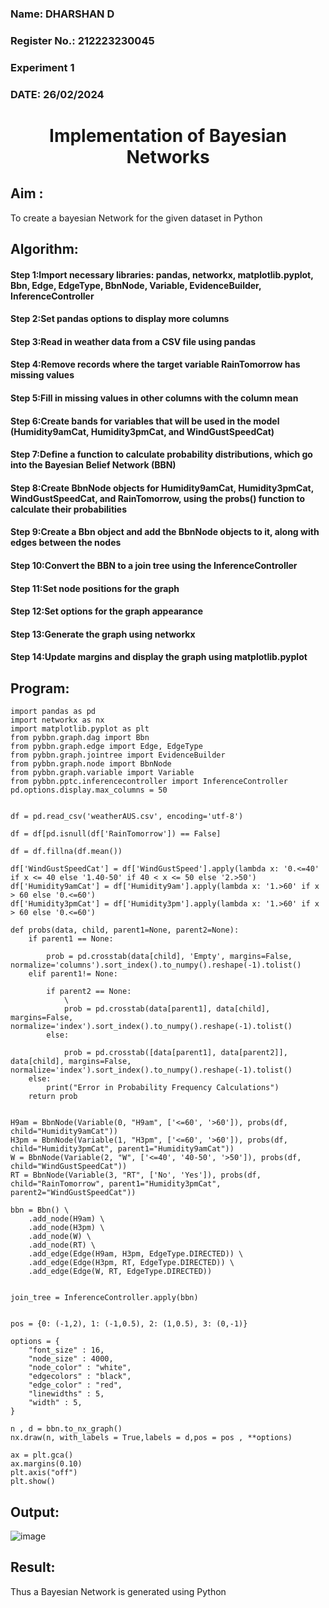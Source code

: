 <H3> Name: DHARSHAN D </H3>
<H3>Register No.: 212223230045</H3>
<H3> Experiment 1</H3>
<H3>DATE: 26/02/2024</H3>
<H1 ALIGN=CENTER> Implementation of Bayesian Networks</H1>

## Aim :
To create a bayesian Network for the given dataset in Python
## Algorithm:
#### Step 1:Import necessary libraries: pandas, networkx, matplotlib.pyplot, Bbn, Edge, EdgeType, BbnNode, Variable, EvidenceBuilder, InferenceController<br/>
#### Step 2:Set pandas options to display more columns<br/>
#### Step 3:Read in weather data from a CSV file using pandas<br/>
#### Step 4:Remove records where the target variable RainTomorrow has missing values<br/>
#### Step 5:Fill in missing values in other columns with the column mean<br/>
#### Step 6:Create bands for variables that will be used in the model (Humidity9amCat, Humidity3pmCat, and WindGustSpeedCat)<br/>
#### Step 7:Define a function to calculate probability distributions, which go into the Bayesian Belief Network (BBN)<br/>
#### Step 8:Create BbnNode objects for Humidity9amCat, Humidity3pmCat, WindGustSpeedCat, and RainTomorrow, using the probs() function to calculate their probabilities<br/>
#### Step 9:Create a Bbn object and add the BbnNode objects to it, along with edges between the nodes<br/>
#### Step 10:Convert the BBN to a join tree using the InferenceController<br/>
#### Step 11:Set node positions for the graph<br/>
#### Step 12:Set options for the graph appearance<br/>
#### Step 13:Generate the graph using networkx<br/>
#### Step 14:Update margins and display the graph using matplotlib.pyplot<br/>

## Program:
```
import pandas as pd  
import networkx as nx  
import matplotlib.pyplot as plt  
from pybbn.graph.dag import Bbn
from pybbn.graph.edge import Edge, EdgeType
from pybbn.graph.jointree import EvidenceBuilder
from pybbn.graph.node import BbnNode
from pybbn.graph.variable import Variable
from pybbn.pptc.inferencecontroller import InferenceController
pd.options.display.max_columns = 50


df = pd.read_csv('weatherAUS.csv', encoding='utf-8')

df = df[pd.isnull(df['RainTomorrow']) == False]

df = df.fillna(df.mean())

df['WindGustSpeedCat'] = df['WindGustSpeed'].apply(lambda x: '0.<=40' if x <= 40 else '1.40-50' if 40 < x <= 50 else '2.>50')
df['Humidity9amCat'] = df['Humidity9am'].apply(lambda x: '1.>60' if x > 60 else '0.<=60')
df['Humidity3pmCat'] = df['Humidity3pm'].apply(lambda x: '1.>60' if x > 60 else '0.<=60')

def probs(data, child, parent1=None, parent2=None):
    if parent1 == None:
      
        prob = pd.crosstab(data[child], 'Empty', margins=False, normalize='columns').sort_index().to_numpy().reshape(-1).tolist()
    elif parent1!= None:
        
        if parent2 == None:
            \
            prob = pd.crosstab(data[parent1], data[child], margins=False, normalize='index').sort_index().to_numpy().reshape(-1).tolist()
        else:
           
            prob = pd.crosstab([data[parent1], data[parent2]], data[child], margins=False, normalize='index').sort_index().to_numpy().reshape(-1).tolist()
    else:
        print("Error in Probability Frequency Calculations")
    return prob


H9am = BbnNode(Variable(0, "H9am", ['<=60', '>60']), probs(df, child="Humidity9amCat"))
H3pm = BbnNode(Variable(1, "H3pm", ['<=60', '>60']), probs(df, child="Humidity3pmCat", parent1="Humidity9amCat"))
W = BbnNode(Variable(2, "W", ['<=40', '40-50', '>50']), probs(df, child="WindGustSpeedCat"))
RT = BbnNode(Variable(3, "RT", ['No', 'Yes']), probs(df, child="RainTomorrow", parent1="Humidity3pmCat", parent2="WindGustSpeedCat"))

bbn = Bbn() \
    .add_node(H9am) \
    .add_node(H3pm) \
    .add_node(W) \
    .add_node(RT) \
    .add_edge(Edge(H9am, H3pm, EdgeType.DIRECTED)) \
    .add_edge(Edge(H3pm, RT, EdgeType.DIRECTED)) \
    .add_edge(Edge(W, RT, EdgeType.DIRECTED))


join_tree = InferenceController.apply(bbn)


pos = {0: (-1,2), 1: (-1,0.5), 2: (1,0.5), 3: (0,-1)}

options = {
    "font_size" : 16,
    "node_size" : 4000,
    "node_color" : "white",
    "edgecolors" : "black",
    "edge_color" : "red",
    "linewidths" : 5,
    "width" : 5,
}

n , d = bbn.to_nx_graph()
nx.draw(n, with_labels = True,labels = d,pos = pos , **options)

ax = plt.gca()
ax.margins(0.10)
plt.axis("off")
plt.show()
```
## Output:
![image](https://github.com/NathinR/Ex1-AAI/assets/118679646/0af9f579-517f-445f-8b82-4e7e474d5941)

## Result:
   Thus a Bayesian Network is generated using Python

